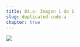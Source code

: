```yaml
---
title: 03.a- Imagen 1 de 1
slug: duplicated-code-a
chapter: true
---
```


![](/images/qap/code-quality-metrics/010.png)
